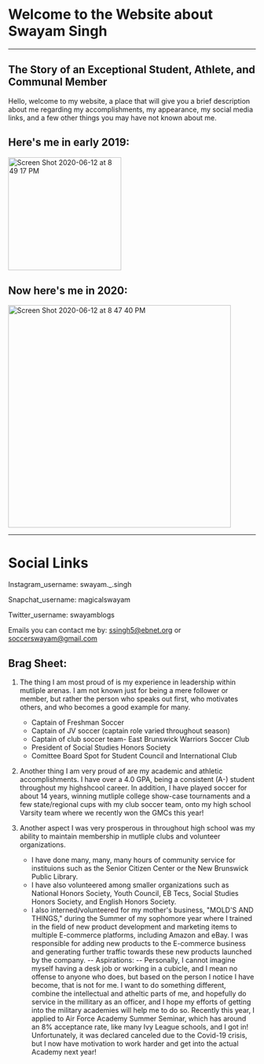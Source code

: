 # Welcome to the Website about Swayam Singh
---
The Story of an Exceptional Student, Athlete, and Communal Member
---

Hello, welcome to my website, a place that will give you a 
brief description about me regarding my accomplishments, my appearance, my
social media links, and a few other things you may have not known about me.

Here's me in early 2019: 
-

<img width="230" alt="Screen Shot 2020-06-12 at 8 49 17 PM" src="https://user-images.githubusercontent.com/66742950/84556234-15230800-acef-11ea-8252-3ae9753b69e4.png">

Now here's me in 2020:
-

<img width="453" alt="Screen Shot 2020-06-12 at 8 47 40 PM" src="https://user-images.githubusercontent.com/66742950/84556235-181df880-acef-11ea-96bc-aa2c27b7798c.png">

---
# Social Links

Instagram_username: swayam._.singh

Snapchat_username: magicalswayam

Twitter_username: swayamblogs

Emails you can contact me by: ssingh5@ebnet.org or soccerswayam@gmail.com

Brag Sheet:
--
1. The thing I am most proud of is my experience in leadership within mutliple arenas. I am not known just for being a mere follower or member, but rather the person who speaks out first, who motivates others, and who becomes a good example for many.
   - Captain of Freshman Soccer
   - Captain of JV soccer (captain role varied throughout season)
   - Captain of club soccer team- East Brunswick Warriors Soccer Club
   - President of Social Studies Honors Society
   - Comittee Board Spot for Student Council and International Club
   
2. Another thing I am very proud of are my academic and athletic accomplishments. I have over a 4.0 GPA, being a consistent (A-) student throughout my highshcool career. In addition, I have played soccer for about 14 years, winning mutliple college show-case tournaments and a few state/regional cups with my club soccer team, onto my high school Varsity team where we recently won the GMCs this year!

3. Another aspect I was very prosperous in throughout high school was my ability to maintain membership in mutliple clubs and volunteer organizations. 
    - I have done many, many, many hours of community service for instituions such as the Senior Citizen Center or the New Brunswick Public Library.
    - I have also volunteered among smaller organizations such as National Honors Society, Youth Council, EB Tecs, Social Studies Honors Society, and English Honors Society.
    - I also interned/volunteered for my mother's business, "MOLD'S AND THINGS," during the Summer of my sophomore year where I trained in the field of new product development and marketing items to multiple E-commerce platforms, including Amazon and eBay. I was responsible for adding new products to the E-commerce business and generating further traffic towards these new products launched by the company.
--
Aspirations:
--
Personally, I cannot imagine myself having a desk job or working in a cubicle, and I mean no offense to anyone who does, but based on the person I notice I have become, that is not for me. I want to do something different, combine the intellectual and atheltic parts of me, and hopefully do service in the millitary as an officer, and I hope my efforts of getting into the military academies will help me to do so. Recently this year, I applied to Air Force Academy Summer Seminar, which has around an 8% acceptance rate, like many Ivy League schools, and I got in! Unfortunately, it was declared canceled due to the Covid-19 crisis, but I now have motivation to work harder and get into the actual Academy next year! 
